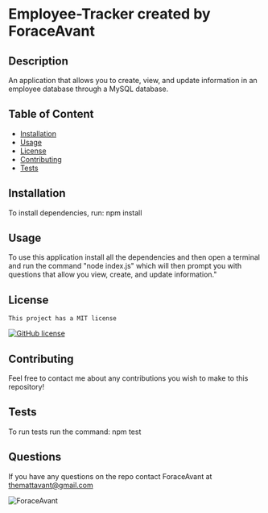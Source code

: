 
# Employee-Tracker created by ForaceAvant


## Description

An application that allows you to create, view, and update information in an employee database through a MySQL database. 

## Table of Content

* [Installation](#installation)
* [Usage](#usage)
* [License](#license)
* [Contributing](#contributing)
* [Tests](#tests)

## Installation

To install dependencies, run: npm install

## Usage

To use this application install all the dependencies and then open a terminal and run the command "node index.js" which will then prompt you with questions that allow you view, create, and update information."

## License
    
    This project has a MIT license

[![GitHub license](https://img.shields.io/badge/license-MIT-blue.svg)](https://github.come/ForaceAvant/Employee-Tracker)

## Contributing

Feel free to contact me about any contributions you wish to make to this repository!

## Tests

To run tests run the command: npm test

## Questions

If you have any questions on the repo contact ForaceAvant at themattavant@gmail.com


![ForaceAvant](https://avatars2.githubusercontent.com/u/59487000?v=4)